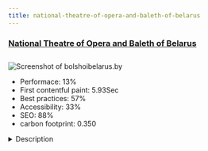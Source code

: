 ```yaml
---
title: national-theatre-of-opera-and-baleth-of-belarus
---
```


<div style="height: 3rem">
  <a href="http://bolshoibelarus.by"><h3>National Theatre of Opera and Baleth of Belarus</h3></a>
</div>
<img loading="lazy" src="/images/thumbs/bolshoibelarus.by.jpg" alt="Screenshot of bolshoibelarus.by" />
<ul>
  <li>Performace: 13%</li>
  <li>
    First contentful paint:
    5.93Sec
  </li>
  <li>Best practices: 57%</li>
  <li>Accessibility: 33%</li>
  <li>SEO: 88%</li>
  <li>carbon footprint: 0.350</li>
</ul>
<details>
  <summary>Description</summary>
  <p>Site of National Theatre of Opera and Baleth of Belarus. Calendar and Tickets, Repertoire, casting, troup, teatre for children, projects.Joomla 3
JEvents (customized) + our application. K2, Phocagallery. Article customized template. Special com_content and K2 layouts for different category and menu items. Ticket booking plugin

Special Administrative tools
Autolinker between event, artists and repertuire. 
ACL, Special group for personal and journalists
Corporative part</p>
</details>

